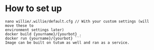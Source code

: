 # How to set up
```shell git clone git@github.com:teroni/grindrbot.git 
nano willie/.willie/default.cfg // With your custom settings (will move these to 
environment settings later) 
docker build {yourname}/{yourbot} . 
docker run {yourname}/{yourbot} ```
Image can be built on tutum as well and ran as a service.
